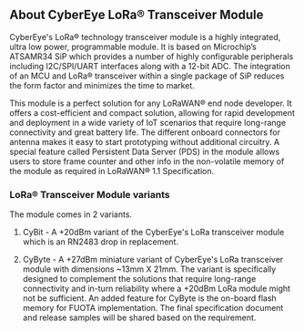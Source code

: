 ## About CyberEye LoRa® Transceiver Module ##

CyberEye's LoRa® technology transceiver module is a highly integrated, ultra low power, programmable module. It is based on Microchip’s ATSAMR34 SiP which provides a number of highly configurable peripherals including I2C/SPI/UART interfaces along with a 12-bit ADC. The integration of an MCU and LoRa® transceiver within a single package of SiP reduces the form factor and minimizes the time to market.

This module is a perfect solution for any LoRaWAN® end node developer. It offers a cost-efficient and compact solution, allowing for rapid development and deployment in a wide variety of IoT scenarios that require long-range connectivity and great battery life. The different onboard connectors for antenna makes it easy to start prototyping without additional circuitry. A special feature called Persistent Data Server (PDS) in the module allows users to store frame counter and other info in the non-volatile memory of the module as required in LoRaWAN® 1.1 Specification.
 
### LoRa® Transceiver Module variants ###
 
The module comes in 2 variants.
 
1. CyBit - A +20dBm variant of the CyberEye's LoRa transceiver module which is an RN2483 drop in replacement.
 
2. CyByte - A +27dBm miniature variant of CyberEye's LoRa transceiver module with dimensions ~13mm X 21mm. The variant is specifically designed to complement the solutions that require long-range connectivity and in-turn reliability where a +20dBm LoRa module might not be sufficient. An added feature for CyByte is the on-board flash memory for FUOTA implementation. The final specification document and release samples will be shared based on the requirement. 
